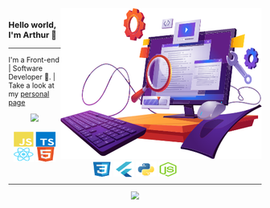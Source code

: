 <img align="right" width="400" height="300" src="https://github.com/balbboa/balbboa/blob/main/computer.png">

### Hello world, I'm Arthur :sunflower:
---
I'm a Front-end | Software Developer :robot:. | Take a look at my [personal page](https://balbboa.github.io)

<div align="center">
  <img height="180em" src="https://github-readme-stats.vercel.app/api/top-langs/?username=balbboa&layout=compact&langs_count=8&theme=dracula"/>
</div>
<div style="display: inline_block" align="center"><br>
  <img align="center" alt="js" height="30" width="40" src="https://raw.githubusercontent.com/devicons/devicon/master/icons/javascript/javascript-plain.svg">
  <img align="center" alt="ts" height="30" width="40" src="https://raw.githubusercontent.com/devicons/devicon/master/icons/typescript/typescript-plain.svg">
  <img align="center" alt="react" height="30" width="40" src="https://raw.githubusercontent.com/devicons/devicon/master/icons/react/react-original.svg">
  <img align="center" alt="HTML" height="30" width="40" src="https://raw.githubusercontent.com/devicons/devicon/master/icons/html5/html5-original.svg">
  <img align="center" alt="CSS" height="30" width="40" src="https://raw.githubusercontent.com/devicons/devicon/master/icons/css3/css3-original.svg">
  <img align="center" alt="flutter" height="30" width="40" src="https://raw.githubusercontent.com/devicons/devicon/master/icons/flutter/flutter-original.svg">
  <img align="center" alt="python" height="30" width="40" src="https://raw.githubusercontent.com/devicons/devicon/master/icons/python/python-original.svg">
  <img align="center" alt="node" height="30" width="40" src="https://raw.githubusercontent.com/devicons/devicon/master/icons/nodejs/nodejs-original.svg">
</div>
  
---
 
<div align="center"> 
  <a href="https://www.linkedin.com/in/balbboa" target="_blank"><img src="https://img.shields.io/badge/-LinkedIn-%230077B5?style=for-the-badge&logo=linkedin&logoColor=white" target="_blank"></a>  
</div>

